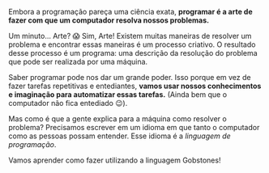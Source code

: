 Embora a programação pareça uma ciência exata, **programar é a arte de fazer com que um computador resolva nossos problemas.**

Um minuto… Arte? :scream: Sim, Arte! Existem muitas maneiras de resolver um problema e encontrar essas maneiras é um processo criativo. O resultado desse processo é um programa: uma descrição da resolução do problema que pode ser realizada por uma máquina.

Saber programar pode nos dar um grande poder. Isso porque em vez de fazer tarefas repetitivas e entediantes, **vamos usar nossos conhecimentos e imaginação para automatizar essas tarefas.** (Ainda bem que o computador não fica entediado :wink:).

Mas como é que a gente explica para a máquina como resolver o problema? Precisamos escrever em um idioma em que tanto o computador como as pessoas possam entender. Esse idioma é a _linguagem de programação_.

Vamos aprender como fazer utilizando a linguagem Gobstones!
